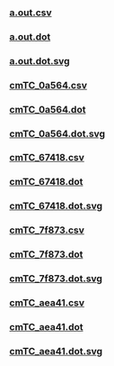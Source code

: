 ### [a.out.csv](a.out.csv)
### [a.out.dot](a.out.dot)
### [a.out.dot.svg](a.out.dot.svg)
### [cmTC_0a564.csv](cmTC_0a564.csv)
### [cmTC_0a564.dot](cmTC_0a564.dot)
### [cmTC_0a564.dot.svg](cmTC_0a564.dot.svg)
### [cmTC_67418.csv](cmTC_67418.csv)
### [cmTC_67418.dot](cmTC_67418.dot)
### [cmTC_67418.dot.svg](cmTC_67418.dot.svg)
### [cmTC_7f873.csv](cmTC_7f873.csv)
### [cmTC_7f873.dot](cmTC_7f873.dot)
### [cmTC_7f873.dot.svg](cmTC_7f873.dot.svg)
### [cmTC_aea41.csv](cmTC_aea41.csv)
### [cmTC_aea41.dot](cmTC_aea41.dot)
### [cmTC_aea41.dot.svg](cmTC_aea41.dot.svg)

